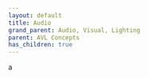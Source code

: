 ```yaml
---
layout: default
title: Audio
grand_parent: Audio, Visual, Lighting
parent: AVL Concepts
has_children: true
---
```

a